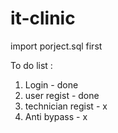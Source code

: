 # it-clinic

import porject.sql first

To do list :
1. Login - done
2. user regist - done
3. technician regist - x
4. Anti bypass - x
